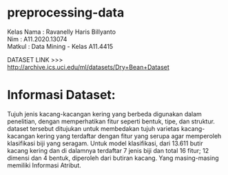# preprocessing-data
Kelas
Nama : Ravanelly Haris Billyanto<br>
Nim  : A11.2020.13074<br>
Matkul  : Data Mining -  Kelas A11.4415 <br>

DATASET LINK >>> http://archive.ics.uci.edu/ml/datasets/Dry+Bean+Dataset

# Informasi Dataset:

Tujuh jenis kacang-kacangan kering yang berbeda digunakan dalam penelitian, dengan memperhatikan fitur seperti bentuk, tipe, dan struktur. dataset tersebut ditujukan untuk membedakan tujuh varietas kacang-kacangan kering yang terdaftar dengan fitur yang serupa agar memperoleh klasifikasi biji yang seragam. Untuk model klasifikasi,  dari 13.611 butir kacang kering dan di dalamnya terdaftar 7 jenis biji dan total 16 fitur; 12 dimensi dan 4 bentuk, diperoleh dari butiran kacang. Yang masing-masing memiliki Informasi Atribut.
